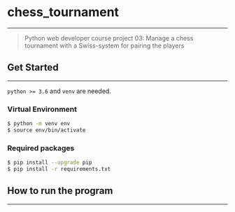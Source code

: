 # chess_tournament

---

> Python web developer course project 03:
> Manage a chess tournament with a Swiss-system for pairing the players

## Get Started

---

`python >= 3.6` and `venv` are needed.

### Virtual Environment

```bash
$ python -m venv env
$ source env/bin/activate
```

### Required packages

```bash
$ pip install --upgrade pip
$ pip install -r requirements.txt
```

## How to run the program

---
